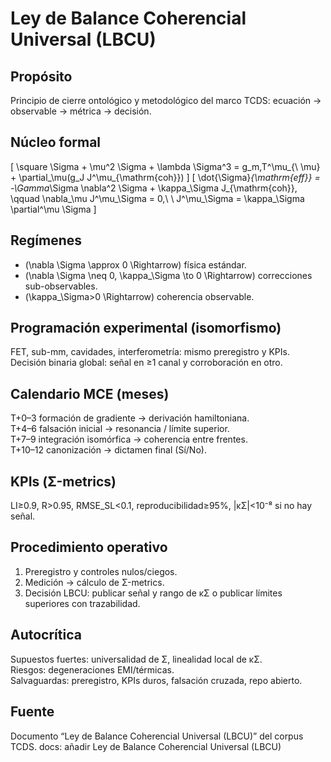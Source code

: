 # Ley de Balance Coherencial Universal (LBCU)

## Propósito
Principio de cierre ontológico y metodológico del marco TCDS: ecuación → observable → métrica → decisión.

## Núcleo formal
\[
\square \Sigma + \mu^2 \Sigma + \lambda \Sigma^3 = g_m\,T^\mu_{\ \mu} + \partial_\mu(g_J J^\mu_{\mathrm{coh}})
\]
\[
\dot{\Sigma}_{\mathrm{eff}} = -\Gamma_\Sigma \nabla^2 \Sigma + \kappa_\Sigma J_{\mathrm{coh}}, \qquad 
\nabla_\mu J^\mu_\Sigma = 0,\ \ J^\mu_\Sigma = \kappa_\Sigma \partial^\mu \Sigma
\]

## Regímenes
- \(\nabla \Sigma \approx 0 \Rightarrow\) física estándar.  
- \(\nabla \Sigma \neq 0, \kappa_\Sigma \to 0 \Rightarrow\) correcciones sub-observables.  
- \(\kappa_\Sigma>0 \Rightarrow\) coherencia observable.

## Programación experimental (isomorfismo)
FET, sub-mm, cavidades, interferometría: mismo preregistro y KPIs.  
Decisión binaria global: señal en ≥1 canal y corroboración en otro.

## Calendario MCE (meses)
T+0–3 formación de gradiente → derivación hamiltoniana.  
T+4–6 falsación inicial → resonancia / límite superior.  
T+7–9 integración isomórfica → coherencia entre frentes.  
T+10–12 canonización → dictamen final (Sí/No).

## KPIs (Σ-metrics)
LI≥0.9, R>0.95, RMSE_SL<0.1, reproducibilidad≥95%, |κΣ|<10⁻⁸ si no hay señal.

## Procedimiento operativo
1) Preregistro y controles nulos/ciegos.  
2) Medición → cálculo de Σ-metrics.  
3) Decisión LBCU: publicar señal y rango de κΣ o publicar límites superiores con trazabilidad.

## Autocrítica
Supuestos fuertes: universalidad de Σ, linealidad local de κΣ.  
Riesgos: degeneraciones EMI/térmicas.  
Salvaguardas: preregistro, KPIs duros, falsación cruzada, repo abierto.

## Fuente
Documento “Ley de Balance Coherencial Universal (LBCU)” del corpus TCDS.
docs: añadir Ley de Balance Coherencial Universal (LBCU)
